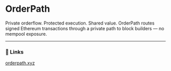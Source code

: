 # OrderPath
Private orderflow. Protected execution. Shared value.
OrderPath routes signed Ethereum transactions through a private path to block builders — no mempool exposure.  

---
### 🔗 Links
[orderpath.xyz](https://orderpath.xyz)  
